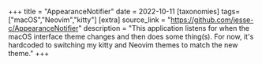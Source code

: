 +++
title = "AppearanceNotifier"
date = 2022-10-11
[taxonomies]
tags=["macOS","Neovim","kitty"]
[extra]
source_link = "https://github.com/jesse-c/AppearanceNotifier"
description = "This application listens for when the macOS interface theme changes and then does some thing(s). For now, it's hardcoded to switching my kitty and Neovim themes to match the new theme."
+++
